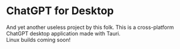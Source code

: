 # ChatGPT for Desktop
And yet another useless project by this folk. This is a cross-platform ChatGPT desktop application made with Tauri. \
Linux builds coming soon!